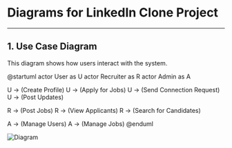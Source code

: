 # Diagrams for LinkedIn Clone Project

---

## 1. Use Case Diagram

This diagram shows how users interact with the system.

@startuml
actor User as U
actor Recruiter as R
actor Admin as A

U -> (Create Profile)
U -> (Apply for Jobs)
U -> (Send Connection Request)
U -> (Post Updates)

R -> (Post Jobs)
R -> (View Applicants)
R -> (Search for Candidates)

A -> (Manage Users)
A -> (Manage Jobs)
@enduml


![Diagram](https://www.plantuml.com/plantuml/png/JT31oi8m3C3nUvyYn-yx-0goifiWZ4cznpRJmfREDaDyUxkj5O_xXVp3sYJ1ACiqAhGI8fX44J21ATyzsRXusR4lgDtaUGMjb8734VxQI2W4NGo37-c_g9xdyGr3tZY5Mwfw8NRG1cQouWFd4y-5ajHn5vA0cLtkvHNLVt6F5BXwUi7QznPPAkSsHllOJhR8pjUAtgPdPBpJzeyPVwsq6sANt-83 "PlantUML Diagram")

